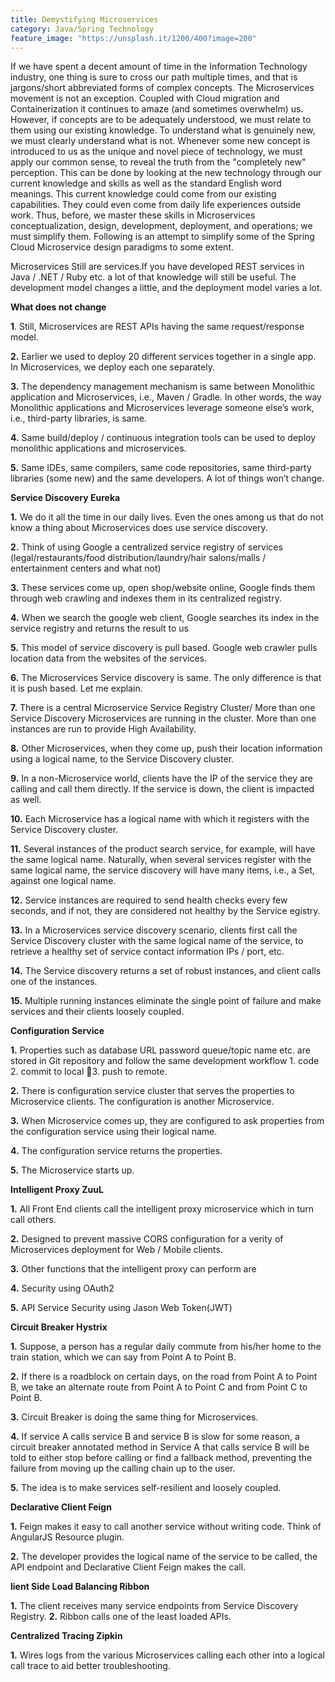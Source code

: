```yaml
---
title: Demystifying Microservices
category: Java/Spring Technology
feature_image: "https://unsplash.it/1200/400?image=200"
---
```


If we have spent a decent amount of time in the Information Technology industry, one thing is sure to cross our path multiple times, and that is jargons/short abbreviated forms of complex concepts. The Microservices movement is not an exception. Coupled with Cloud migration and Containerization it continues to amaze (and sometimes overwhelm) us. However, if concepts are to be adequately understood, we must relate to them using our existing knowledge. To understand what is genuinely new, we must clearly understand what is not. Whenever some new concept is introduced to us as the unique and novel piece of technology, we must apply our common sense, to reveal the truth from the "completely new" perception. This can be done by looking at the new technology through our current knowledge and skills as well as the standard English word meanings. This current knowledge could come from our existing capabilities. They could even come from daily life experiences outside work. Thus, before, we master these skills in Microservices conceptualization, design, development, deployment, and operations; we must simplify them. Following is an attempt to simplify some of the Spring Cloud Microservice design paradigms to some extent.


<!-- more -->

Microservices Still are services.If you have developed REST services in Java / .NET / Ruby etc. a lot of that knowledge will still be useful. The development model changes a little, and the deployment model varies a lot.

 **What does not change**

**1**. Still, Microservices are REST APIs having the same request/response model.

**2.** Earlier we used to deploy 20 different services together in a single app. In Microservices, we deploy each one separately. 

**3.** The dependency management mechanism is same between Monolithic application and Microservices, i.e., Maven / Gradle. In other words, the way Monolithic applications and Microservices leverage someone else’s work, i.e., third-party libraries, is same.

**4.** Same build/deploy / continuous integration tools can be used to deploy monolithic applications and microservices.

**5.** Same IDEs, same compilers, same code repositories, same third-party libraries (some new) and the same developers. A lot of things won’t change. 

**Service Discovery Eureka**

**1.** We do it all the time in our daily lives. Even the ones among us that do not know a thing about Microservices does use service discovery.

**2.** Think of using Google a centralized service registry of services (legal/restaurants/food distribution/laundry/hair salons/malls / entertainment centers and what not)

**3.** These services come up, open shop/website online, Google finds them through web crawling and indexes them in its centralized registry.
	
**4.** When we search the google web client, Google searches its index in the service registry and returns the result to us
	
**5.** This model of service discovery is pull based. Google web crawler pulls location data from the websites of the services.

**6.** The Microservices Service discovery is same. The only difference is that it is push based. Let me explain.

**7.** There is a central Microservice Service Registry Cluster/ More than one Service Discovery Microservices are running in the cluster. More than one instances are run to provide High Availability.

**8.** Other Microservices, when they come up, push their location information using a logical name, to the Service Discovery cluster.
	
**9.** In a non-Microservice world, clients have the IP of the service they are calling and call them directly. If the service is down, the client is impacted as well.

**10.** Each Microservice has a logical name with which it registers with the Service Discovery cluster.

**11.** Several instances of the product search service, for example, will have the same logical name. Naturally, when several services register with the same logical name, the service discovery will have many items, i.e., a Set, against one logical name.

**12.** Service instances are required to send health checks every few seconds, and if not, they are considered not healthy by the Service egistry.

**13.** In a Microservices service discovery scenario, clients first call the Service Discovery cluster with the same logical name of the service, to retrieve a healthy set of service contact information IPs / port, etc.

**14.** The Service discovery returns a set of robust instances, and client calls one of the instances.

**15.** Multiple running instances eliminate the single point of failure and make services and their clients loosely coupled.

**Configuration Service**

**1.** Properties such as database URL password queue/topic name etc. are stored in Git repository and follow the same development workflow 1. code 2. commit to local 3. push to remote.

**2.** There is configuration service cluster that serves the properties to Microservice clients. The configuration is another Microservice.

**3.** When Microservice comes up, they are configured to ask properties from the configuration service using their logical name.

**4.** The configuration service returns the properties.
	
**5.** The Microservice starts up.
 
**Intelligent Proxy ZuuL**

**1.** All Front End clients call the intelligent proxy microservice which in turn call others.

**2.** Designed to prevent massive CORS configuration for a verity of Microservices deployment for Web / Mobile clients.
	
**3.** Other functions that the intelligent proxy can perform are
	
**4.** Security using OAuth2
	
**5.** API Service Security using Jason Web Token(JWT)
 
**Circuit Breaker Hystrix**

**1.** Suppose, a person has a regular daily commute from his/her home to the train station, which we can say from Point A to Point B.
	
**2.**  If there is a roadblock on certain days, on the road from Point A to Point B, we take an alternate route from Point A to Point C and from Point C to Point B.
	
**3.** Circuit Breaker is doing the same thing for Microservices.
	
**4.** If service A calls service B and service B is slow for some reason, a circuit breaker annotated method in Service A that calls service B will be told to either stop before calling or find a fallback method, preventing the failure from moving up the calling chain up to the user.
	
**5.**  The idea is to make services self-resilient and loosely coupled.
 
**Declarative Client Feign**

**1.**  Feign makes it easy to call another service without writing code. Think of AngularJS Resource plugin.
	
**2.**  The developer provides the logical name of the service to be called,  the API endpoint and Declarative Client Feign makes the call.
 
**lient Side Load Balancing Ribbon**

**1.**  The client receives many service endpoints from Service Discovery Registry.
**2.**  Ribbon calls one of the least loaded APIs.

 **Centralized Tracing Zipkin**

**1.** Wires logs from the various Microservices calling each other into a logical call trace to aid better troubleshooting. 

